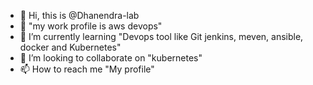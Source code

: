 - 👋 Hi, this is @Dhanendra-lab
- 👀 "my work profile is aws devops" 
- 🌱 I’m currently learning "Devops tool like Git jenkins, meven, ansible, docker and Kubernetes"
- 💞️ I’m looking to collaborate on "kubernetes"
- 📫 How to reach me "My profile"

<!---
Dhanendra-lab/Dhanendra-lab is a ✨ special ✨ repository because its `README.md` (this file) appears on your GitHub profile.
You can click the Preview link to take a look at your changes.
--->
